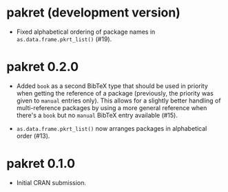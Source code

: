 # pakret (development version)

* Fixed alphabetical ordering of package names in `as.data.frame.pkrt_list()` (#19).

# pakret 0.2.0

* Added `book` as a second BibTeX type that should be used in priority when getting the reference of a package (previously, the priority was given to `manual` entries only). This allows for a slightly better handling of multi-reference packages by using a more general reference when there's a `book` but no `manual` BibTeX entry available (#15).

* `as.data.frame.pkrt_list()` now arranges packages in alphabetical order (#13).

# pakret 0.1.0

* Initial CRAN submission.
